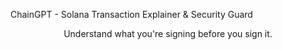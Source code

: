 ChainGPT - Solana Transaction Explainer & Security Guard
<div align="center">
Understand what you're signing before you sign it.
</div>
